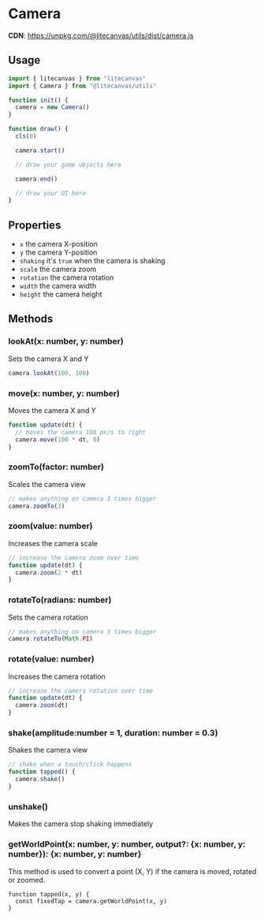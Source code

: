 # Camera

**CDN**: https://unpkg.com/@litecanvas/utils/dist/camera.js

## Usage

```js
import { litecanvas } from "litecanvas"
import { Camera } from "@litecanvas/utils"

function init() {
  camera = new Camera()
}

function draw() {
  cls(0)

  camera.start()

  // draw your game objects here

  camera.end()

  // draw your UI here
}
```

## Properties

- `x` the camera X-position
- `y` the camera Y-position
- `shaking` it's `true` when the camera is shaking
- `scale` the camera zoom
- `rotation` the camera rotation
- `width` the camera width
- `height` the camera height

## Methods

### lookAt(x: number, y: number)

Sets the camera X and Y

```js
camera.lookAt(100, 100)
```

### move(x: number, y: number)

Moves the camera X and Y

```js
function update(dt) {
  // moves the camera 100 px/s to right
  camera.move(100 * dt, 0)
}
```

### zoomTo(factor: number)

Scales the camera view

```js
// makes anything on camera 3 times bigger
camera.zoomTo(3)
```

### zoom(value: number)

Increases the camera scale

```js
// increase the camera zoom over time
function update(dt) {
  camera.zoom(2 * dt)
}
```

### rotateTo(radians: number)

Sets the camera rotation

```js
// makes anything on camera 3 times bigger
camera.rotateTo(Math.PI)
```

### rotate(value: number)

Increases the camera rotation

```js
// increase the camera rotation over time
function update(dt) {
  camera.zoom(dt)
}
```

### shake(amplitude:number = 1, duration: number = 0.3)

Shakes the camera view

```js
// shake when a touch/click happens
function tapped() {
  camera.shake()
}
```

### unshake()

Makes the camera stop shaking immediately

### getWorldPoint(x: number, y: number, output?: {x: number, y: number}): {x: number, y: number}

This method is used to convert a point (X, Y) if the camera is moved, rotated or zoomed.

```
function tapped(x, y) {
  const fixedTap = camera.getWorldPoint(x, y)
}
```
